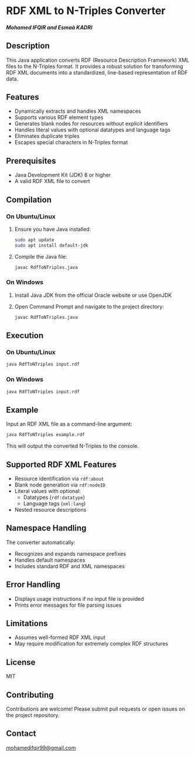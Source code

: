 # RDF XML to N-Triples Converter

##### Mohamed IFQIR and Esmaà KADRI

## Description

This Java application converts RDF (Resource Description Framework) XML files to the N-Triples format. It provides a robust solution for transforming RDF XML documents into a standardized, line-based representation of RDF data.

## Features

- Dynamically extracts and handles XML namespaces
- Supports various RDF element types
- Generates blank nodes for resources without explicit identifiers
- Handles literal values with optional datatypes and language tags
- Eliminates duplicate triples
- Escapes special characters in N-Triples format

## Prerequisites

- Java Development Kit (JDK) 8 or higher
- A valid RDF XML file to convert

## Compilation

### On Ubuntu/Linux

1. Ensure you have Java installed:

   ```bash
   sudo apt update
   sudo apt install default-jdk
   ```
2. Compile the Java file:

   ```bash
   javac RdfToNTriples.java
   ```

### On Windows

1. Install Java JDK from the official Oracle website or use OpenJDK
2. Open Command Prompt and navigate to the project directory:

   ```cmd
   javac RdfToNTriples.java
   ```

## Execution

### On Ubuntu/Linux

```bash
java RdfToNTriples input.rdf
```

### On Windows

```cmd
java RdfToNTriples input.rdf
```

## Example

Input an RDF XML file as a command-line argument:

```bash
java RdfToNTriples example.rdf
```

This will output the converted N-Triples to the console.

## Supported RDF XML Features

- Resource identification via `rdf:about`
- Blank node generation via `rdf:nodeID`
- Literal values with optional:
  - Datatypes (`rdf:datatype`)
  - Language tags (`xml:lang`)
- Nested resource descriptions

## Namespace Handling

The converter automatically:

- Recognizes and expands namespace prefixes
- Handles default namespaces
- Includes standard RDF and XML namespaces

## Error Handling

- Displays usage instructions if no input file is provided
- Prints error messages for file parsing issues

## Limitations

- Assumes well-formed RDF XML input
- May require modification for extremely complex RDF structures

## License

MIT

## Contributing

Contributions are welcome! Please submit pull requests or open issues on the project repository.

## Contact

mohamedifqir99@gmail.com
